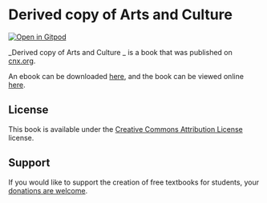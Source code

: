 # Derived copy of Arts and Culture 

[![Open in Gitpod](https://gitpod.io/button/open-in-gitpod.svg)](https://gitpod.io/from-referrer/)

_Derived copy of Arts and Culture _ is a book that was published on [cnx.org](https://cnx.org/).

An ebook can be downloaded [here](https://github.com/cnx-user-books/cnxbook-derived-copy-of-arts-and-culture/releases/latest), and the book can be viewed online [here](https://github.com/cnx-user-books/cnxbook-derived-copy-of-arts-and-culture/releases/latest).

## License
This book is available under the [Creative Commons Attribution License](./LICENSE) license.

## Support
If you would like to support the creation of free textbooks for students, your [donations are welcome](https://riceconnect.rice.edu/donation/support-openstax-banner).
